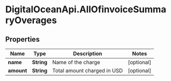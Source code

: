 # DigitalOceanApi.AllOfinvoiceSummaryOverages

## Properties
Name | Type | Description | Notes
------------ | ------------- | ------------- | -------------
**name** | **String** | Name of the charge | [optional] 
**amount** | **String** | Total amount charged in USD | [optional] 

